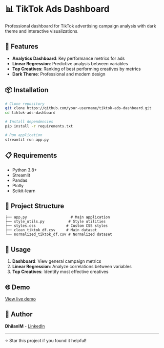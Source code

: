 # 📊 TikTok Ads Dashboard

Professional dashboard for TikTok advertising campaign analysis with dark theme and interactive visualizations.

## 🚀 Features

- **Analytics Dashboard**: Key performance metrics for ads
- **Linear Regression**: Predictive analysis between variables
- **Top Creatives**: Ranking of best performing creatives by metrics
- **Dark Theme**: Professional and modern design

## 📦 Installation

```bash
# Clone repository
git clone https://github.com/your-username/tiktok-ads-dashboard.git
cd tiktok-ads-dashboard

# Install dependencies
pip install -r requirements.txt

# Run application
streamlit run app.py
```

## 📋 Requirements

- Python 3.8+
- Streamlit
- Pandas
- Plotly
- Scikit-learn

## 📁 Project Structure

```
├── app.py                    # Main application
├── style_utils.py           # Style utilities
├── styles.css              # Custom CSS styles
├── clean_tiktok_df.csv     # Main dataset
└── normalized_tiktok_df.csv # Normalized dataset
```

## 🎯 Usage

1. **Dashboard**: View general campaign metrics
2. **Linear Regression**: Analyze correlations between variables
3. **Top Creatives**: Identify most effective creatives

## 🌐 Demo

[View live demo](https://your-app.streamlit.app)

## 👤 Author

**DhilanIM** - [LinkedIn](https://www.linkedin.com/in/dhilan-im/)

---

⭐ Star this project if you found it helpful!